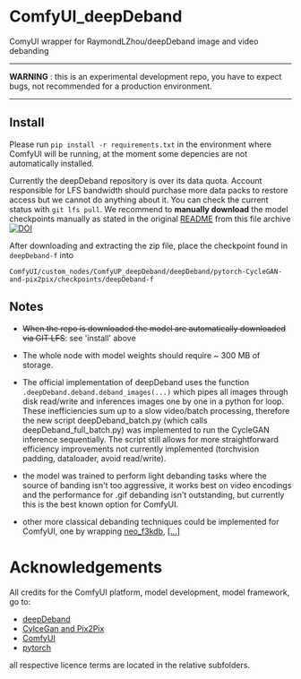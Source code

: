 # ComfyUI_deepDeband
ComyUI wrapper for RaymondLZhou/deepDeband image and video debanding


<hr>

**WARNING**  : this is an experimental development repo, you have to expect bugs, not recommended for a production environment.

<hr>

## Install
Please run `pip install -r requirements.txt` in the environment where ComfyUI will be running, at the moment some depencies are not automatically installed.

Currently the deepDeband repository is over its data quota. Account responsible for LFS bandwidth should purchase more data packs to restore access but we cannot do anything about it. You can check the current status with `git lfs pull`.  We recommend to **manually download** the model checkpoints manually as stated in the original [README](https://github.com/RaymondLZhou/deepDeband/blob/master/README.md#model) from this file archive [![DOI](https://zenodo.org/badge/DOI/10.5281/zenodo.7523437.svg)](https://doi.org/10.5281/zenodo.7523437)

After downloading and extracting the zip file, place the checkpoint found in ` deepDeband-f ` into 

```
ComfyUI/custom_nodes/ComfyUP_deepDeband/deepDeband/pytorch-CycleGAN-and-pix2pix/checkpoints/deepDeband-f 
```




## Notes
* ~~When the repo is downloaded the model are automatically downloaded via GIT LFS~~: see 'install' above

* The whole node with model weights should require ~ 300 MB of storage.

* The official implementation of deepDeband uses the function ` .deepDeband.deband.deband_images(...) ` which pipes all images through disk read/write and inferences images one by one in a python for loop. These inefficiencies sum up to a slow video/batch processing, therefore the new script deepDeband_batch.py (which calls deepDeband_full_batch.py) was implemented to run the CycleGAN inference sequentially. The script still allows for more straightforward efficiency improvements not currently implemented (torchvision padding, dataloader, avoid read/write).

* the model was trained to perform light debanding tasks where the source of banding isn't too aggressive, it works best on video encodings and the performance for .gif debanding isn't outstanding, but currently this is the best known option for ComfyUI.

* other more classical debanding techniques could be implemented for ComfyUI, one by wrapping [neo_f3kdb](https://silentaperture.gitlab.io/mdbook-guide/filtering/debanding.html#neo_f3kdb), [[...]](https://github.com/vapoursynth/vapoursynth)

# Acknowledgements

All credits for the ComfyUI platform, model development, model framework, go to:
- [deepDeband](https://github.com/RaymondLZhou/deepDeband)
- [CylceGan and Pix2Pix](https://github.com/junyanz/pytorch-CycleGAN-and-pix2pix)
- [ComfyUI](https://github.com/comfyui)
- [pytorch](https://github.com/pytorch/pytorch)

all respective licence terms are located in the relative subfolders.